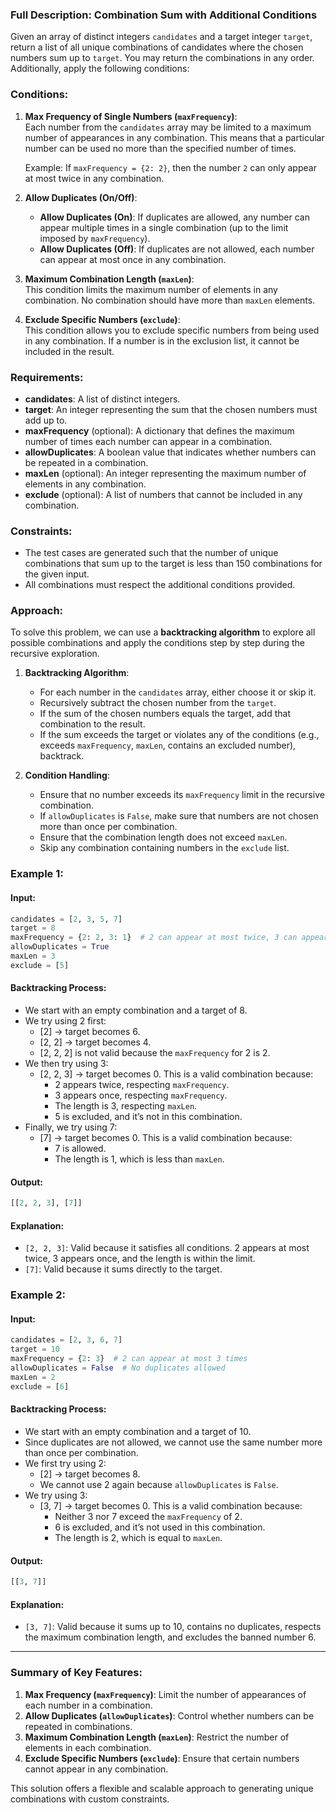 ### Full Description: Combination Sum with Additional Conditions

Given an array of distinct integers `candidates` and a target integer `target`, return a list of all unique combinations of candidates where the chosen numbers sum up to `target`. You may return the combinations in any order. Additionally, apply the following conditions:

### Conditions:
1. **Max Frequency of Single Numbers (`maxFrequency`)**:  
   Each number from the `candidates` array may be limited to a maximum number of appearances in any combination. This means that a particular number can be used no more than the specified number of times.
   
   Example: If `maxFrequency = {2: 2}`, then the number `2` can only appear at most twice in any combination.

2. **Allow Duplicates (On/Off)**:  
   - **Allow Duplicates (On)**: If duplicates are allowed, any number can appear multiple times in a single combination (up to the limit imposed by `maxFrequency`).
   - **Allow Duplicates (Off)**: If duplicates are not allowed, each number can appear at most once in any combination.

3. **Maximum Combination Length (`maxLen`)**:  
   This condition limits the maximum number of elements in any combination. No combination should have more than `maxLen` elements.

4. **Exclude Specific Numbers (`exclude`)**:  
   This condition allows you to exclude specific numbers from being used in any combination. If a number is in the exclusion list, it cannot be included in the result.

### Requirements:
- **candidates**: A list of distinct integers.
- **target**: An integer representing the sum that the chosen numbers must add up to.
- **maxFrequency** (optional): A dictionary that defines the maximum number of times each number can appear in a combination.
- **allowDuplicates**: A boolean value that indicates whether numbers can be repeated in a combination.
- **maxLen** (optional): An integer representing the maximum number of elements in any combination.
- **exclude** (optional): A list of numbers that cannot be included in any combination.

### Constraints:
- The test cases are generated such that the number of unique combinations that sum up to the target is less than 150 combinations for the given input.
- All combinations must respect the additional conditions provided.

### Approach:
To solve this problem, we can use a **backtracking algorithm** to explore all possible combinations and apply the conditions step by step during the recursive exploration.

1. **Backtracking Algorithm**: 
   - For each number in the `candidates` array, either choose it or skip it.
   - Recursively subtract the chosen number from the `target`.
   - If the sum of the chosen numbers equals the target, add that combination to the result.
   - If the sum exceeds the target or violates any of the conditions (e.g., exceeds `maxFrequency`, `maxLen`, contains an excluded number), backtrack.

2. **Condition Handling**:
   - Ensure that no number exceeds its `maxFrequency` limit in the recursive combination.
   - If `allowDuplicates` is `False`, make sure that numbers are not chosen more than once per combination.
   - Ensure that the combination length does not exceed `maxLen`.
   - Skip any combination containing numbers in the `exclude` list.

### Example 1:

#### Input:
```python
candidates = [2, 3, 5, 7]
target = 8
maxFrequency = {2: 2, 3: 1}  # 2 can appear at most twice, 3 can appear at most once
allowDuplicates = True
maxLen = 3
exclude = [5]
```

#### Backtracking Process:
- We start with an empty combination and a target of 8.
- We try using 2 first:
  - [2] → target becomes 6.
  - [2, 2] → target becomes 4.
  - [2, 2, 2] is not valid because the `maxFrequency` for 2 is 2.
- We then try using 3:
  - [2, 2, 3] → target becomes 0. This is a valid combination because:
    - 2 appears twice, respecting `maxFrequency`.
    - 3 appears once, respecting `maxFrequency`.
    - The length is 3, respecting `maxLen`.
    - 5 is excluded, and it’s not in this combination.
- Finally, we try using 7:
  - [7] → target becomes 0. This is a valid combination because:
    - 7 is allowed.
    - The length is 1, which is less than `maxLen`.

#### Output:
```python
[[2, 2, 3], [7]]
```

#### Explanation:
- `[2, 2, 3]`: Valid because it satisfies all conditions. 2 appears at most twice, 3 appears once, and the length is within the limit.
- `[7]`: Valid because it sums directly to the target.

### Example 2:

#### Input:
```python
candidates = [2, 3, 6, 7]
target = 10
maxFrequency = {2: 3}  # 2 can appear at most 3 times
allowDuplicates = False  # No duplicates allowed
maxLen = 2
exclude = [6]
```

#### Backtracking Process:
- We start with an empty combination and a target of 10.
- Since duplicates are not allowed, we cannot use the same number more than once per combination.
- We first try using 2:
  - [2] → target becomes 8.
  - We cannot use 2 again because `allowDuplicates` is `False`.
- We try using 3:
  - [3, 7] → target becomes 0. This is a valid combination because:
    - Neither 3 nor 7 exceed the `maxFrequency` of 2.
    - 6 is excluded, and it’s not used in this combination.
    - The length is 2, which is equal to `maxLen`.

#### Output:
```python
[[3, 7]]
```

#### Explanation:
- `[3, 7]`: Valid because it sums up to 10, contains no duplicates, respects the maximum combination length, and excludes the banned number 6.

---

### Summary of Key Features:
1. **Max Frequency (`maxFrequency`)**: Limit the number of appearances of each number in a combination.
2. **Allow Duplicates (`allowDuplicates`)**: Control whether numbers can be repeated in combinations.
3. **Maximum Combination Length (`maxLen`)**: Restrict the number of elements in each combination.
4. **Exclude Specific Numbers (`exclude`)**: Ensure that certain numbers cannot appear in any combination.

This solution offers a flexible and scalable approach to generating unique combinations with custom constraints.